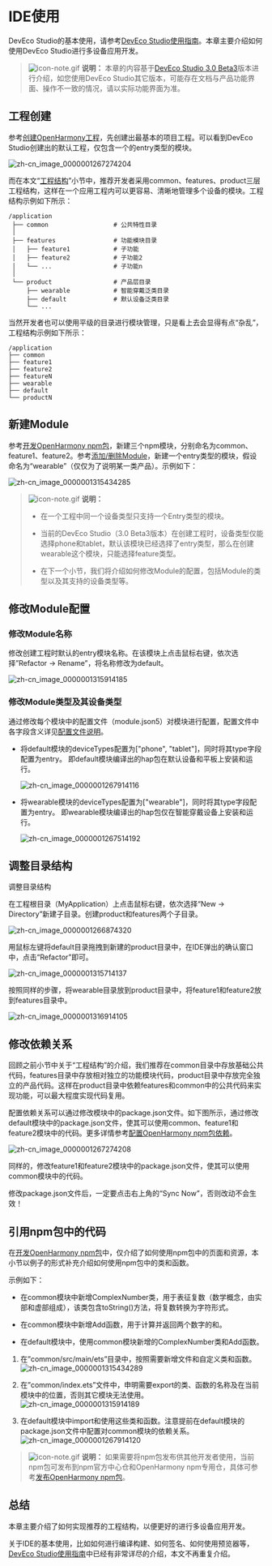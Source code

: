 # IDE使用


DevEco Studio的基本使用，请参考[DevEco Studio使用指南](../../quick-start/deveco-studio-user-guide-for-openharmony.md)。本章主要介绍如何使用DevEco Studio进行多设备应用开发。


> ![icon-note.gif](public_sys-resources/icon-note.gif) **说明：**
> 本章的内容基于[DevEco Studio 3.0 Beta3](https://developer.harmonyos.com/cn/develop/deveco-studio#download_beta_openharmony)版本进行介绍，如您使用DevEco Studio其它版本，可能存在文档与产品功能界面、操作不一致的情况，请以实际功能界面为准。


## 工程创建

参考[创建OpenHarmony工程](https://developer.harmonyos.com/cn/docs/documentation/doc-guides/ohos-create-new-project-0000001263280423)，先创建出最基本的项目工程。可以看到DevEco Studio创建出的默认工程，仅包含一个的entry类型的模块。

![zh-cn_image_0000001267274204](figures/zh-cn_image_0000001267274204.jpg)

而在本文“[工程结构](introduction.md#部署模型)”小节中，推荐开发者采用common、features、product三层工程结构，这样在一个应用工程内可以更容易、清晰地管理多个设备的模块。工程结构示例如下所示：


```
/application
 ├── common                  # 公共特性目录
 │
 ├── features                # 功能模块目录
 │   ├── feature1            # 子功能
 │   ├── feature2            # 子功能2
 │   └── ...                 # 子功能n
 │
 └── product                 # 产品层目录
     ├── wearable            # 智能穿戴泛类目录
     ├── default             # 默认设备泛类目录
     └── ...
```

当然开发者也可以使用平级的目录进行模块管理，只是看上去会显得有点“杂乱”，工程结构示例如下所示：


```
/application
├── common
├── feature1
├── feature2
├── featureN
├── wearable
├── default
└── productN
```


## 新建Module

参考[开发OpenHarmony npm包](https://developer.harmonyos.com/cn/docs/documentation/doc-guides/ohos-development-npm-package-0000001222578434)，新建三个npm模块，分别命名为common、feature1、feature2。参考[添加/删除Module](https://developer.harmonyos.com/cn/docs/documentation/doc-guides/ohos-adding-deleting-module-0000001218760594)，新建一个entry类型的模块，假设命名为“wearable”（仅仅为了说明某一类产品）。示例如下：

![zh-cn_image_0000001315434285](figures/zh-cn_image_0000001315434285.png)

> ![icon-note.gif](public_sys-resources/icon-note.gif) **说明：**
> - 在一个工程中同一个设备类型只支持一个Entry类型的模块。
> 
> - 当前的DevEco Studio（3.0 Beta3版本）在创建工程时，设备类型仅能选择phone和tablet，默认该模块已经选择了entry类型，那么在创建wearable这个模块，只能选择feature类型。
> 
> - 在下一个小节，我们将介绍如何修改Module的配置，包括Module的类型以及其支持的设备类型等。


## 修改Module配置


### 修改Module名称

修改创建工程时默认的entry模块名称。在该模块上点击鼠标右键，依次选择”Refactor -&gt; Rename”，将名称修改为default。

![zh-cn_image_0000001315914185](figures/zh-cn_image_0000001315914185.jpg)


### 修改Module类型及其设备类型

通过修改每个模块中的配置文件（module.json5）对模块进行配置，配置文件中各字段含义详见[配置文件说明](../../quick-start/stage-structure.md)。

- 将default模块的deviceTypes配置为["phone", "tablet"]，同时将其type字段配置为entry。
  即default模块编译出的hap包在默认设备和平板上安装和运行。

  ![zh-cn_image_0000001267914116](figures/zh-cn_image_0000001267914116.png)

- 将wearable模块的deviceTypes配置为["wearable"]，同时将其type字段配置为entry。
  即wearable模块编译出的hap包仅在智能穿戴设备上安装和运行。

  ![zh-cn_image_0000001267514192](figures/zh-cn_image_0000001267514192.png)


## 调整目录结构

调整目录结构

在工程根目录（MyApplication）上点击鼠标右键，依次选择“New -&gt; Directory”新建子目录。创建product和features两个子目录。

![zh-cn_image_0000001266874320](figures/zh-cn_image_0000001266874320.png)

用鼠标左键将default目录拖拽到新建的product目录中，在IDE弹出的确认窗口中，点击“Refactor”即可。

![zh-cn_image_0000001315714137](figures/zh-cn_image_0000001315714137.jpg)

按照同样的步骤，将wearable目录放到product目录中，将feature1和feature2放到features目录中。

![zh-cn_image_0000001316914105](figures/zh-cn_image_0000001316914105.png)


## 修改依赖关系

回顾之前小节中关于“工程结构”的介绍，我们推荐在common目录中存放基础公共代码，features目录中存放相对独立的功能模块代码，product目录中存放完全独立的产品代码。这样在product目录中依赖features和common中的公共代码来实现功能，可以最大程度实现代码复用。

配置依赖关系可以通过修改模块中的package.json文件。如下图所示，通过修改default模块中的package.json文件，使其可以使用common、feature1和feature2模块中的代码。更多详情参考[配置OpenHarmony npm包依赖](https://developer.harmonyos.com/cn/docs/documentation/doc-guides/ohos-development-npm-package-0000001252769386#section89674298391)。

![zh-cn_image_0000001267274208](figures/zh-cn_image_0000001267274208.png)

同样的，修改feature1和feature2模块中的package.json文件，使其可以使用common模块中的代码。

修改package.json文件后，一定要点击右上角的“Sync Now”，否则改动不会生效！


## 引用npm包中的代码

在[开发OpenHarmony npm包](https://developer.harmonyos.com/cn/docs/documentation/doc-guides/ohos-development-npm-package-0000001252769386)中，仅介绍了如何使用npm包中的页面和资源，本小节以例子的形式补充介绍如何使用npm包中的类和函数。

示例如下：

- 在common模块中新增ComplexNumber类，用于表征复数（数学概念，由实部和虚部组成），该类包含toString()方法，将复数转换为字符形式。

- 在common模块中新增Add函数，用于计算并返回两个数字的和。

- 在default模块中，使用common模块新增的ComplexNumber类和Add函数。

1. 在”common/src/main/ets”目录中，按照需要新增文件和自定义类和函数。
   ![zh-cn_image_0000001315434289](figures/zh-cn_image_0000001315434289.png)

2. 在”common/index.ets”文件中，申明需要export的类、函数的名称及在当前模块中的位置，否则其它模块无法使用。
   ![zh-cn_image_0000001315914189](figures/zh-cn_image_0000001315914189.png)

3. 在default模块中import和使用这些类和函数。注意提前在default模块的package.json文件中配置对common模块的依赖关系。
   ![zh-cn_image_0000001267914120](figures/zh-cn_image_0000001267914120.png)

> ![icon-note.gif](public_sys-resources/icon-note.gif) **说明：**
> 如果需要将npm包发布供其他开发者使用，当前npm包可发布到npm官方中心仓和OpenHarmony npm专用仓，具体可参考[发布OpenHarmony npm包](https://developer.harmonyos.com/cn/docs/documentation/doc-guides/ohos-development-npm-package-0000001222578434#section663116411397)。


## 总结

本章主要介绍了如何实现推荐的工程结构，以便更好的进行多设备应用开发。

关于IDE的基本使用，比如如何进行编译构建、如何签名、如何使用预览器等，[DevEco Studio使用指南](https://developer.harmonyos.com/cn/docs/documentation/doc-guides/ohos-deveco-studio-overview-0000001263280421)中已经有非常详尽的介绍，本文不再重复介绍。
